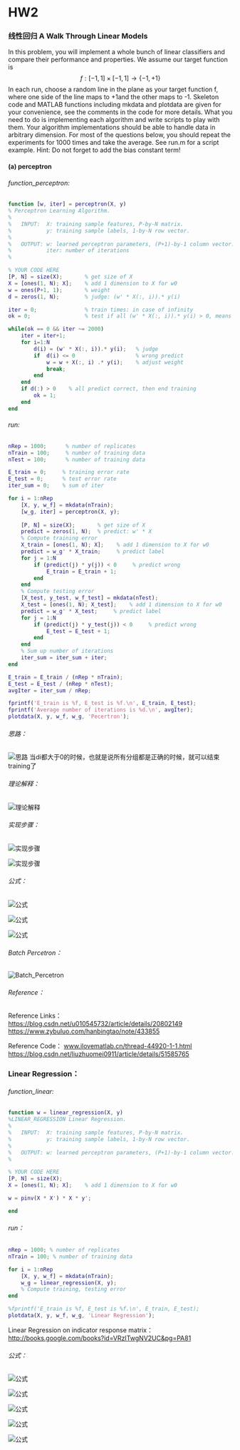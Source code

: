 # HW2 

### 线性回归 A Walk Through Linear Models
   In this problem, you will implement a whole bunch of linear classifiers and compare their performance and properties.
We assume our target function is 
$$
f: [-1, 1] \times[-1, 1]\rightarrow\{-1, +1\}
$$
   In each run, choose a random line in the plane as your target function f, where one side of the line maps to +1and the other maps to -1.
   Skeleton code and MATLAB functions including mkdata and plotdata are given for your convenience, see the comments in the code for more details. What you need to do is implementing each algorithm and write scripts to play with them. Your algorithm implementations should be able to handle data in arbitrary dimension. For most of the questions below, you should repeat the experiments for 1000 times and take the average. See run.m for a script example.
   Hint: Do not forget to add the bias constant term!

####  (a) perceptron



###### function_perceptron:

```matlab
function [w, iter] = perceptron(X, y)
% Perceptron Learning Algorithm.
%
%   INPUT:  X: training sample features, P-by-N matrix.
%           y: training sample labels, 1-by-N row vector.
%
%   OUTPUT: w: learned perceptron parameters, (P+1)-by-1 column vector.
%           iter: number of iterations
%

% YOUR CODE HERE
[P, N] = size(X);       % get size of X
X = [ones(1, N); X];    % add 1 dimension to X for w0           
w = ones(P+1, 1);       % weight
d = zeros(1, N);        % judge: (w' * X(:, i)).* y(i)

iter = 0;               % train times: in case of infinity
ok = 0;                 % test if all (w' * X(:, i)).* y(i) > 0, means right predict label

while(ok == 0 && iter ~= 2000)
    iter = iter+1;
    for i=1:N
        d(i) = (w' * X(:, i)).* y(i);   % judge
        if  d(i) <= 0                   % wrong predict    
            w = w + X(:, i) .* y(i);    % adjust weight
            break;
        end
    end
    if d(:) > 0    % all predict correct, then end training
        ok = 1;
    end
end
```

###### run:
```matlab
nRep = 1000;      % number of replicates
nTrain = 100;     % number of training data
nTest = 100;      % number of training data

E_train = 0;     % training error rate
E_test = 0;      % test error rate
iter_sum = 0;    % sum of iter

for i = 1:nRep
    [X, y, w_f] = mkdata(nTrain);
    [w_g, iter] = perceptron(X, y);
    
    [P, N] = size(X);       % get size of X
    predict = zeros(1, N);  % predict: w' * X
    % Compute training error
    X_train = [ones(1, N); X];    % add 1 dimension to X for w0
    predict = w_g' * X_train;     % predict label
    for j = 1:N
        if (predict(j) * y(j)) < 0     % predict wrong
            E_train = E_train + 1;
        end
    end
    % Compute testing error
    [X_test, y_test, w_f_test] = mkdata(nTest);
    X_test = [ones(1, N); X_test];    % add 1 dimension to X for w0
    predict = w_g' * X_test;     % predict label
    for j = 1:N
        if (predict(j) * y_test(j)) < 0     % predict wrong
            E_test = E_test + 1;
        end
    end
    % Sum up number of iterations
    iter_sum = iter_sum + iter;
end

E_train = E_train / (nRep * nTrain);
E_test = E_test / (nRep * nTest);
avgIter = iter_sum / nRep;

fprintf('E_train is %f, E_test is %f.\n', E_train, E_test);
fprintf('Average number of iterations is %d.\n', avgIter);
plotdata(X, y, w_f, w_g, 'Pecertron');
```

###### 思路：
![思路](assets/clip_image001.jpg)
当di都大于0的时候，也就是说所有分组都是正确的时候，就可以结束training了

###### 理论解释：
![理论解释](assets/clip_image007.png)

###### 实现步骤：
![实现步骤](assets/clip_image002.png)

![实现步骤 ](assets/clip_image006.png)

###### 公式：
![公式](assets/clip_image003.png)

![公式](assets/clip_image004.png)

![公式](assets/clip_image005.png)

###### Batch Percetron：
![Batch_Percetron](assets/clip_image008.jpg)

###### Reference：
Reference Links： 
https://blog.csdn.net/u010545732/article/details/20802149
https://www.zybuluo.com/hanbingtao/note/433855

Reference Code：
www.ilovematlab.cn/thread-44920-1-1.html
https://blog.csdn.net/liuzhuomei0911/article/details/51585765


### Linear Regression：

###### function_linear:
```matlab
function w = linear_regression(X, y)
%LINEAR_REGRESSION Linear Regression.
%
%   INPUT:  X: training sample features, P-by-N matrix.
%           y: training sample labels, 1-by-N row vector.
%
%   OUTPUT: w: learned perceptron parameters, (P+1)-by-1 column vector.
%

% YOUR CODE HERE
[P, N] = size(X);       
X = [ones(1, N); X];    % add 1 dimension to X for w0

w = pinv(X * X') * X * y';

end
```

###### run：
```matlab
nRep = 1000; % number of replicates
nTrain = 100; % number of training data

for i = 1:nRep
    [X, y, w_f] = mkdata(nTrain);
    w_g = linear_regression(X, y);
    % Compute training, testing error
end

%fprintf('E_train is %f, E_test is %f.\n', E_train, E_test);
plotdata(X, y, w_f, w_g, 'Linear Regression');
```

Linear Regression on indicator response matrix：
http://books.google.com/books?id=VRzITwgNV2UC&pg=PA81

###### 公式：

![公式 ](assets/clip_image009.png)

![公式 ](assets/clip_image010.png)

![公式 ](assets/clip_image011.png)

![公式](assets/clip_image012.png)

![公式 ](assets/clip_image013.png)





 

 

 

 

 

 

 
